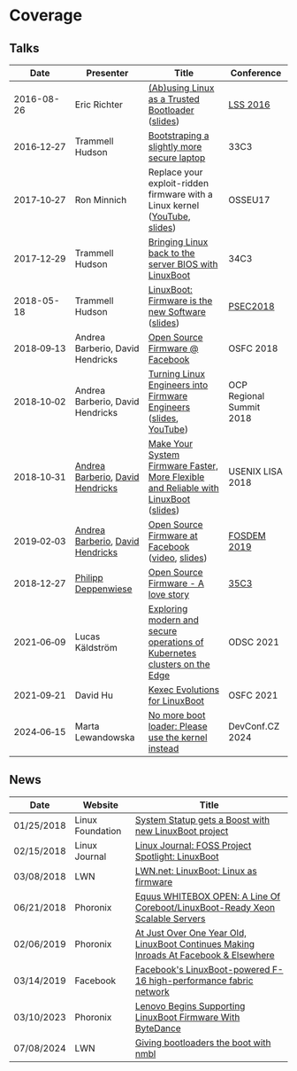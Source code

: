 # Coverage

## Talks

| Date | Presenter | Title | Conference |
|------|-----------|-------|------------|
| 2016-08-26 | Eric Richter | [(Ab)using Linux as a Trusted Bootloader](https://www.youtube.com/watch?v=-cj2JDu_Ac4) ([slides](http://events17.linuxfoundation.org/sites/events/files/slides/LSS-2016-richter.pdf)) | [LSS 2016](http://events17.linuxfoundation.org/events/archive/2016/linux-security-summit-north-america) |
| 2016‑12‑27 | Trammell Hudson | [Bootstraping a slightly more secure laptop](https://trmm.net/Heads_33c3) | 33C3 |
| 2017‑10‑27 | Ron Minnich | Replace your exploit-ridden firmware with a Linux kernel ([YouTube](https://www.youtube.com/watch?v=iffTJ1vPCSo), [slides](https://schd.ws/hosted_files/osseu17/84/Replace%20UEFI%20with%20Linux.pdf)) | OSSEU17 |
| 2017‑12‑29 | Trammell Hudson | [Bringing Linux back to the server BIOS with LinuxBoot](https://trmm.net/LinuxBoot_34c3) | 34C3 |
| 2018-05-18 | Trammell Hudson | [LinuxBoot: Firmware is the new Software](https://www.youtube.com/watch?v=ZyZfS00LZ70) ([slides](https://www.platformsecuritysummit.com/2018/speaker/hudson/PSEC2018-Firmware-is-the-new-Software-Trammell-Hudson.pdf)) | [PSEC2018](https://www.platformsecuritysummit.com/2018/#hudson) |
| 2018‑09‑13 | Andrea Barberio, David Hendricks | [Open Source Firmware @ Facebook](https://www.osfc.io/2018/talks/open-source-firmware-facebook/) | OSFC 2018 |
| 2018‑10‑02 | Andrea Barberio, David Hendricks | [Turning Linux Engineers into Firmware Engineers](https://2018ocpregionalsummit.sched.com/event/F8ax/turning-linux-engineers-into-firmware-engineers) ([slides](https://insomniac.slackware.it/static/2018_ocp_regional_summit_linuxboot_at_facebook.pdf), [YouTube](https://www.youtube.com/watch?v=i84df1z6mdI)) | OCP Regional Summit 2018 |
| 2018‑10‑31 | [Andrea Barberio](https://github.com/insomniacslk), [David Hendricks](https://github.com/dhendrix) | [Make Your System Firmware Faster, More Flexible and Reliable with LinuxBoot](https://www.usenix.org/conference/lisa18/presentation/barberio) ([slides](https://insomniac.slackware.it/static/2018_lisa_linuxboot_at_facebook.pdf)) | USENIX LISA 2018 |
| 2019‑02‑03 | [Andrea Barberio](https://github.com/insomniacslk), [David Hendricks](https://github.com/dhendrix) | [Open Source Firmware at Facebook](https://fosdem.org/2019/schedule/event/open_source_firmware_at_facebook/) ([video](https://video.fosdem.org/2019/K.4.401/open_source_firmware_at_facebook.mp4), [slides](https://insomniac.slackware.it/static/2019_fosdem_linuxboot_at_facebook.pdf)) | [FOSDEM 2019](https://fosdem.org/2019/) |
| 2018‑12‑27 | [Philipp Deppenwiese](https://github.com/zaolin) | [Open Source Firmware - A love story](https://media.ccc.de/v/35c3-9778-open_source_firmware) | [35C3](https://events.ccc.de/congress/2018) |
| 2021‑06‑09 | Lucas Käldström | [Exploring modern and secure operations of Kubernetes clusters on the Edge](https://speakerdeck.com/luxas/exploring-modern-and-secure-operations-of-kubernetes-clusters-on-the-edge) | ODSC 2021 |
| 2021‑09‑21 | David Hu | [Kexec Evolutions for LinuxBoot](https://www.osfc.io/2022/talks/kexec-evolutions-for-linuxboot/) | OSFC 2021 |
| 2024‑06‑15 | Marta Lewandowska | [No more boot loader: Please use the kernel instead](https://pretalx.com/devconf-cz-2024/talk/W3AVCT/) | DevConf.CZ 2024 |

## News

| Date | Website | Title |
|------|---------|-------|
| 01/25/2018 | Linux Foundation | [System Statup gets a Boost with new LinuxBoot project](https://www.linuxfoundation.org/blog/system-startup-gets-a-boost-with-new-linuxboot-project/) |
| 02/15/2018 | Linux Journal | [Linux Journal: FOSS Project Spotlight: LinuxBoot](https://www.linuxjournal.com/content/foss-project-spotlight-linuxboot/) |
| 03/08/2018 | LWN | [LWN.net: LinuxBoot: Linux as firmware](https://lwn.net/Articles/748586/) |
| 06/21/2018 | Phoronix | [Equus WHITEBOX OPEN: A Line Of Coreboot/LinuxBoot-Ready Xeon Scalable Servers](https://www.phoronix.com/news/Equus-WHITEBOX-OPEN) |
| 02/06/2019 | Phoronix | [At Just Over One Year Old, LinuxBoot Continues Making Inroads At Facebook & Elsewhere](https://www.phoronix.com/news/LinuxBoot-2019) |
| 03/14/2019 | Facebook | [Facebook's LinuxBoot-powered F-16 high-performance fabric network](https://code.fb.com/data-center-engineering/f16-minipack/) |
| 03/10/2023 | Phoronix | [Lenovo Begins Supporting LinuxBoot Firmware With ByteDance](https://www.phoronix.com/news/Lenovo-LinuxBoot-ByteDance) |
| 07/08/2024 | LWN | [Giving bootloaders the boot with nmbl](https://lwn.net/Articles/979789) |
